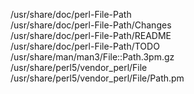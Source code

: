 /usr/share/doc/perl-File-Path  
/usr/share/doc/perl-File-Path/Changes  
/usr/share/doc/perl-File-Path/README  
/usr/share/doc/perl-File-Path/TODO  
/usr/share/man/man3/File::Path.3pm.gz  
/usr/share/perl5/vendor\_perl/File  
/usr/share/perl5/vendor\_perl/File/Path.pm  
